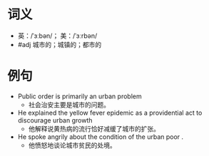 # 词义
- 英：/ˈɜːbən/； 美：/ˈɜːrbən/
- #adj 城市的；城镇的；都市的
# 例句
- Public order is primarily an urban problem
	- 社会治安主要是城市的问题。
- He explained the yellow fever epidemic as a providential act to discourage urban growth
	- 他解释说黄热病的流行恰好减缓了城市的扩张。
- He spoke angrily about the condition of the urban poor .
	- 他愤怒地谈论城市贫民的处境。

